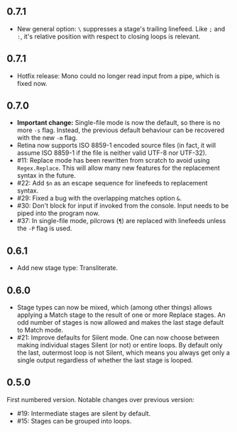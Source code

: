 ## 0.7.1

- New general option: `\` suppresses a stage's trailing linefeed. Like `;` and `:`, it's relative position with respect to closing loops is relevant.

## 0.7.1

- Hotfix release: Mono could no longer read input from a pipe, which is fixed now.

## 0.7.0

- **Important change:** Single-file mode is now the default, so there is no more `-s` flag. Instead, the previous default behaviour can be recovered with the new `-m` flag.
- Retina now supports ISO 8859-1 encoded source files (in fact, it will assume ISO 8859-1 if the file is neither valid UTF-8 nor UTF-32).
- #11: Replace mode has been rewritten from scratch to avoid using `Regex.Replace`. This will allow many new features for the replacement syntax in the future.
- #22: Add `$n` as an escape sequence for linefeeds to replacement syntax.
- #29: Fixed a bug with the overlapping matches option `&`.
- #30: Don't block for input if invoked from the console. Input needs to be piped into the program now.
- #37: In single-file mode, pilcrows (`¶`) are replaced with linefeeds unless the `-P` flag is used.

## 0.6.1

- Add new stage type: Transliterate.

## 0.6.0

- Stage types can now be mixed, which (among other things) allows applying a 
  Match stage to the result of one or more Replace stages. An odd number of
  stages is now allowed and makes the last stage default to Match mode.
- #21: Improve defaults for Silent mode. One can now choose between making
  individual stages Silent (or not) or entire loops. By default only the
  last, outermost loop is not Silent, which means you always get only a
  single output regardless of whether the last stage is looped.

## 0.5.0

First numbered version. Notable changes over previous version:

- #19: Intermediate stages are silent by default.
- #15: Stages can be grouped into loops.